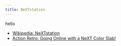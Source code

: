 ```yaml
---
title: NeXTstation
---
```


hello

- [Wikipedia: NeXTstation](https://en.wikipedia.org/wiki/NeXTstation)
- [Action Retro: Going Online with a NeXT Color Slab!](https://youtu.be/i_EjnxkYEn8)
